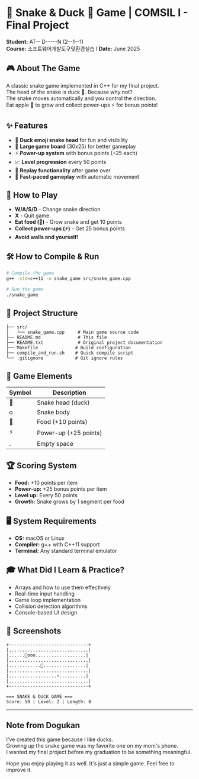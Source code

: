 # 🐍 Snake & Duck 🦆 Game | COMSIL I - Final Project

**Student:** AT-- D-----N (2--1--1)  
**Course:** 소프트웨어개발도구및환경실습 I
**Date:** June 2025

## 🎮 About The Game

A classic snake game implemented in C++ for my final project.</br>
The head of the snake is duck 🦆. Because why not? </br>
The snake moves automatically and you control the direction. </br>
Eat apple 🍎 to grow and collect power-ups ⚡️ for bonus points!

## ✨ Features

- 🦆 **Duck emoji snake head** for fun and visibility
- 📏 **Large game board** (30x25) for better gameplay
- ⚡ **Power-up system** with bonus points (+25 each)
- 📈 **Level progression** every 50 points
- 🔄 **Replay functionality** after game over
- 🎯 **Fast-paced gameplay** with automatic movement

## 🎯 How to Play

- **W/A/S/D** - Change snake direction
- **X** - Quit game
- **Eat food (🍎)** - Grow snake and get 10 points
- **Collect power-ups (⚡️)** - Get 25 bonus points
- **Avoid walls and yourself!**

## 🛠️ How to Compile & Run

```bash
# Compile the game
g++ -std=c++11 -o snake_game src/snake_game.cpp

# Run the game
./snake_game
```

## 📁 Project Structure

```
├── src/
│   └── snake_game.cpp     # Main game source code
├── README.md              # This file
├── README.txt             # Original project documentation
├── Makefile              # Build configuration
├── compile_and_run.sh    # Quick compile script
└── .gitignore            # Git ignore rules
```

## 🎯 Game Elements

| Symbol | Description |
|--------|-------------|
| 🦆 | Snake head (duck) |
| o | Snake body |
| 🍎 | Food (+10 points) |
| ⚡️ | Power-up (+25 points) |
| . | Empty space |

## 🏆 Scoring System

- **Food:** +10 points per item
- **Power-up:** +25 bonus points per item  
- **Level up:** Every 50 points
- **Growth:** Snake grows by 1 segment per food

## 🖥️ System Requirements

- **OS:** macOS or Linux
- **Compiler:** g++ with C++11 support
- **Terminal:** Any standard terminal emulator

## 🎓 What Did I Learn & Practice?

- Arrays and how to use them effectively
- Real-time input handling
- Game loop implementation
- Collision detection algorithms
- Console-based UI design

## 📸 Screenshots

```
+------------------------------+
|..............................|
|......🦆ooo...................|
|..............................|
|............🍎................|
|..............................|
|..................⚡️..........|
|..............................|
+------------------------------+

=== SNAKE & DUCK GAME ===
Score: 50 | Level: 2 | Length: 8
```

---

## Note from Dogukan 
I've created this game because I like ducks. </br>
Growing up the snake game was my favorite one on my mom's phone. </br>
I wanted my final project before my graduation to be something meaningful. </br>

Hope you enjoy playing it as well. It's just a simple game. Feel free to improve it. 

